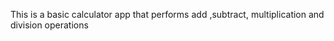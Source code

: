 This is a basic calculator app that performs add ,subtract, multiplication and division operations 
